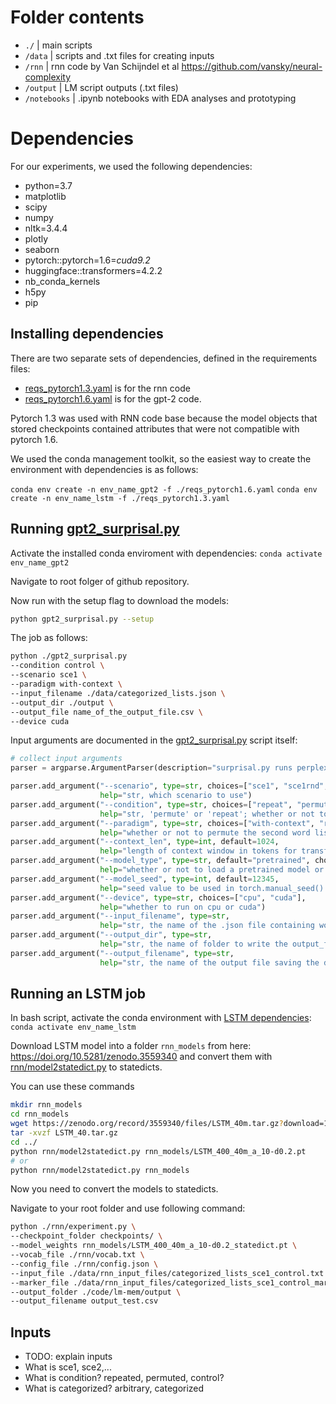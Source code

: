# Folder contents

- `./`         |  main scripts
- `/data`      |  scripts and .txt files for creating inputs
- `/rnn` |  rnn code by Van Schijndel et al https://github.com/vansky/neural-complexity
- `/output`    |  LM script outputs (.txt files)
- `/notebooks` |  .ipynb notebooks with EDA analyses and prototyping

# Dependencies

For our experiments, we used the following dependencies:

  - python=3.7
  - matplotlib
  - scipy
  - numpy
  - nltk=3.4.4
  - plotly
  - seaborn
  - pytorch::pytorch=1.6=*cuda9.2*
  - huggingface::transformers=4.2.2
  - nb_conda_kernels
  - h5py
  - pip

## Installing dependencies

There are two separate sets of dependencies, defined in the requirements files:
- [reqs_pytorch1.3.yaml](https://github.com/KristijanArmeni/neural-lm-mem/blob/main/reqs_pytorch1.3.yaml) is for the rnn code
- [reqs_pytorch1.6.yaml](https://github.com/KristijanArmeni/neural-lm-mem/blob/main/reqs_pytorch1.6.yaml) is for the gpt-2 code.

Pytorch 1.3 was used with RNN code base because the model objects that stored checkpoints contained attributes that were not compatible with pytorch 1.6.

We used the conda management toolkit, so the easiest way to create the environment with dependencies is as follows:

`conda env create -n env_name_gpt2 -f ./reqs_pytorch1.6.yaml`
`conda env create -n env_name_lstm -f ./reqs_pytorch1.3.yaml`

## Running [gpt2_surprisal.py](https://github.com/KristijanArmeni/neural-lm-mem/blob/main/gpt2_surprisal.py)

Activate the installed conda enviroment with dependencies:
`conda activate env_name_gpt2`

Navigate to root folger of github repository.

Now run with the setup flag to download the models:
```bash
python gpt2_surprisal.py --setup
```

The job as follows:
```bash
python ./gpt2_surprisal.py
--condition control \
--scenario sce1 \
--paradigm with-context \
--input_filename ./data/categorized_lists.json \
--output_dir ./output \
--output_file name_of_the_output_file.csv \
--device cuda
```

Input arguments are documented in the [gpt2_surprisal.py](https://github.com/KristijanArmeni/neural-lm-mem/blob/main/gpt2_surprisal.py) script itself:

```python
# collect input arguments
parser = argparse.ArgumentParser(description="surprisal.py runs perplexity experiment")

parser.add_argument("--scenario", type=str, choices=["sce1", "sce1rnd", "sce2", "sce3"],
                    help="str, which scenario to use")
parser.add_argument("--condition", type=str, choices=["repeat", "permute", "control"],
                    help="str, 'permute' or 'repeat'; whether or not to permute the second word list")
parser.add_argument("--paradigm", type=str, choices=["with-context", "repeated-ngrams"],
                    help="whether or not to permute the second word list")
parser.add_argument("--context_len", type=int, default=1024,
                    help="length of context window in tokens for transformers")
parser.add_argument("--model_type", type=str, default="pretrained", choices=["pretrained", "random", "random-att"],
                    help="whether or not to load a pretrained model or initialize randomly")
parser.add_argument("--model_seed", type=int, default=12345,
                    help="seed value to be used in torch.manual_seed() prior to calling GPT2Model()")
parser.add_argument("--device", type=str, choices=["cpu", "cuda"],
                    help="whether to run on cpu or cuda")
parser.add_argument("--input_filename", type=str,
                    help="str, the name of the .json file containing word lists")
parser.add_argument("--output_dir", type=str,
                    help="str, the name of folder to write the output_filename in")
parser.add_argument("--output_filename", type=str,
                    help="str, the name of the output file saving the dataframe")
```

## Running an LSTM job

In bash script, activate the conda environment with [LSTM dependencies](https://github.com/KristijanArmeni/neural-lm-mem/blob/main/reqs_pytorch1.3.yaml):
`conda activate env_name_lstm`

Download LSTM model into a folder `rnn_models` from here:
https://doi.org/10.5281/zenodo.3559340 and convert them with
[rnn/model2statedict.py](./rnn/model2statedict.py) to statedicts.

You can use these commands
```bash
mkdir rnn_models
cd rnn_models
wget https://zenodo.org/record/3559340/files/LSTM_40m.tar.gz?download=1 -O LSTM_40m.tar.gz
tar -xvzf LSTM_40.tar.gz
cd ../
python rnn/model2statedict.py rnn_models/LSTM_400_40m_a_10-d0.2.pt
# or
python rnn/model2statedict.py rnn_models
```

Now you need to convert the models to statedicts.

Navigate to your root folder and use following command:

```bash
python ./rnn/experiment.py \
--checkpoint_folder checkpoints/ \
--model_weights rnn_models/LSTM_400_40m_a_10-d0.2_statedict.pt \
--vocab_file ./rnn/vocab.txt \
--config_file ./rnn/config.json \
--input_file ./data/rnn_input_files/categorized_lists_sce1_control.txt \
--marker_file ./data/rnn_input_files/categorized_lists_sce1_control_markers.txt \
--output_folder ./code/lm-mem/output \
--output_filename output_test.csv
```

## Inputs

- TODO: explain inputs
- What is sce1, sce2,...
- What is condition? repeated, permuted, control?
- What is categorized? arbitrary, categorized

